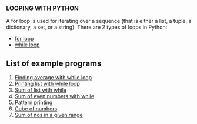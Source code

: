 ### LOOPING WITH PYTHON
A for loop is used for iterating over a sequence (that is either a list, a tuple, a dictionary, a set, or a string).
There are 2 types of loops in Python:
- [for loop](https://github.com/CSI-SCT-SB/PY_XTREME/blob/main/BeginnerBasics/LOOPs/for_loop_example.ipynb)
- [while loop](https://github.com/CSI-SCT-SB/PY_XTREME/blob/main/BeginnerBasics/LOOPs/while_loop_example.ipynb)

## List of example programs

1. [Finding average with while loop](https://github.com/CSI-SCT-SB/PY_XTREME/blob/main/BeginnerBasics/LOOPs/average(while).ipynb)
1. [Printing list with while loop](https://github.com/CSI-SCT-SB/PY_XTREME/blob/main/BeginnerBasics/LOOPs/listprinting(while).ipynb)
1. [Sum of list with while](https://github.com/CSI-SCT-SB/PY_XTREME/blob/main/BeginnerBasics/LOOPs/sumoflist(while).ipynb)
1. [Sum of even numbers with while](https://github.com/CSI-SCT-SB/PY_XTREME/blob/main/BeginnerBasics/LOOPs/sumofeven(while).ipynb)
1. [Pattern printing](https://github.com/CSI-SCT-SB/PY_XTREME/blob/main/BeginnerBasics/LOOPs/pattern(1).ipynb)
1. [Cube of numbers](https://github.com/CSI-SCT-SB/PY_XTREME/blob/main/BeginnerBasics/LOOPs/cubeofnos.ipynb)
1. [Sum of nos in a given range](https://github.com/CSI-SCT-SB/PY_XTREME/blob/main/BeginnerBasics/LOOPs/sumofrange(_for).ipynb)
